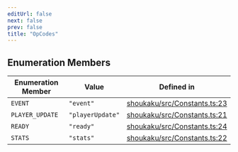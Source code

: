 ```yaml
---
editUrl: false
next: false
prev: false
title: "OpCodes"
---
```


## Enumeration Members

| Enumeration Member | Value | Defined in |
| ------ | ------ | ------ |
| <a id="event" name="event"></a> `EVENT` | `"event"` | [shoukaku/src/Constants.ts:23](https://github.com/shipgirlproject/shoukaku/blob/9d5588e950f8b8cbe3cdd5386a275943ff6fdba1/src/Constants.ts#L23) |
| <a id="player_update" name="player_update"></a> `PLAYER_UPDATE` | `"playerUpdate"` | [shoukaku/src/Constants.ts:21](https://github.com/shipgirlproject/shoukaku/blob/9d5588e950f8b8cbe3cdd5386a275943ff6fdba1/src/Constants.ts#L21) |
| <a id="ready" name="ready"></a> `READY` | `"ready"` | [shoukaku/src/Constants.ts:24](https://github.com/shipgirlproject/shoukaku/blob/9d5588e950f8b8cbe3cdd5386a275943ff6fdba1/src/Constants.ts#L24) |
| <a id="stats" name="stats"></a> `STATS` | `"stats"` | [shoukaku/src/Constants.ts:22](https://github.com/shipgirlproject/shoukaku/blob/9d5588e950f8b8cbe3cdd5386a275943ff6fdba1/src/Constants.ts#L22) |
